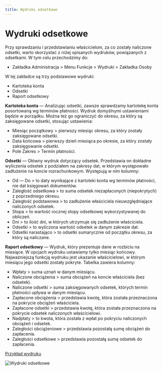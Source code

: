 ```yaml
---
title: Wydruki odsetkowe
---
```

# Wydruki odsetkowe

Przy sprawdzaniu i przedstawianiu właścicielom, za co zostały naliczone odsetki, warto skorzystać z niżej opisanych wydruków, powiązanych z odsetkami. W tym celu przechodzimy do:

- Zakładka Administracja > Menu Funkcje > Wydruki > Zakładka Osoby

W tej zakładce są trzy podstawowe wydruki:

- Kartoteka konta
- Odsetki
- Raport odsetkowy

**Kartoteka konta** — Analizując odsetki, zawsze sprawdzamy kartotekę konta posortowaną wg terminów płatności. Wydruk domyślnymi ustawieniami będzie w porządku. Można też go ograniczyć do okresu, za który są zaksięgowane odsetki, stosując ustawienia:

- Miesiąc początkowy > pierwszy miesiąc okresu, za który zostały zaksięgowane odsetki.
- Data końcowa > pierwszy dzień miesiąca po okresie, za który zostały zaksięgowanie odsetki.
- Pole Zakres > Termin płatności.

**Odsetki** — Główny wydruk dotyczący odsetek. Przedstawia on dokładne wyliczenia odsetek z podziałem na zakresy dat, w którym występowało zadłużenie na koncie rozrachunkowym. Występują w nim kolumny:

- Od — Do > to daty wynikające z kartoteki konta wg terminów płatności, nie dat księgowań dokumentów.
- Zaległość odsetkowa > to suma odsetek niezapłaconych (niepokrytych) z poprzedniego okresu.
- Zaległość podstawowa > to zadłużenie właściciela nieuwzględniające naliczonych odsetek.
- Stopa > to wartość rocznej stopy odsetkowej wykorzystywanej do obliczeń.
- Dni > to ilość dni, w których utrzymuje się zadłużenie właściciela.
- Odsetki > to wyliczona wartość odsetek w danym zakresie dat.
- Odsetki narastająco > to odsetki sumarycznie od początku okresu, za który są naliczane.

**Raport odsetkowy** — Wydruk, który prezentuje dane w rozbiciu na miesiące. W opcjach wydruku ustawiamy tylko miesiąc końcowy. Najważniejszą funkcją wydruku jest ukazanie właścicielowi, w którym miesiącu jego odsetki zostały pokryte. Tabelka zawiera kolumny:

- Wpłaty > suma uznań w danym miesiącu.
- Naliczone obciążenia > suma obciążeń na koncie właściciela (bez odsetek).
- Naliczone odsetki > suma zaksięgowanych odsetek, których termin płatności upływa w danym miesiącu.
- Zapłacone obciążenia > przedstawia kwotę, która została przeznaczona na pokrycie obciążeń właściciela.
- Zapłacone odsetki > przedstawia kwotę, która została przeznaczona na pokrycie odsetek naliczonych właścicielowi.
- Nadpłaty > to kwota, która została z wpłat po pokryciu naliczonych obciążeń i odsetek.
- Zaległości obciążeniowe > przedstawia pozostałą sumę obciążeń do zapłacenia.
- Zaległości odsetkowe > przedstawia pozostałą sumę odsetek do zapłacenia.

[Przykład wydruku](wydrukiodsetkowe.pdf)

![Wydruki odsetkowe](wydrukiodsgif.gif)